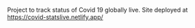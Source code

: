 Project to track status of Covid 19 globally live. 
Site deployed at https://covid-statslive.netlify.app/
